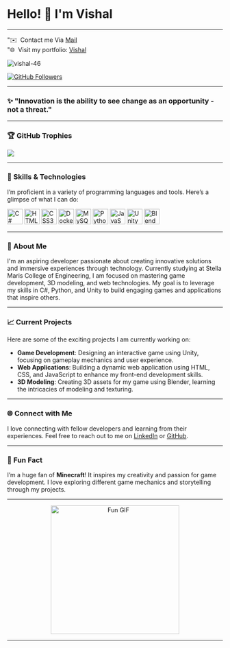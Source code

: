 # Hello! 👋 I'm Vishal
---

 "✉️  Contact me Via [Mail](mailto:vishal.ai23@stellamaryscoe.edu.in) <br>
 "🌐  Visit my portfolio: [Vishal](https://vishal-46.github.io/Vishal-Portfolio/)

<p align="left"> 
  <img src="https://komarev.com/ghpvc/?username=vishal-46&label=Profile%20views&color=0e75b6&style=flat" alt="vishal-46" /> 
</p>
<a href="https://www.github.com/vishal-46" target="_blank" rel="noreferrer">
  <img src="https://img.shields.io/github/followers/vishal-46?logo=github&style=for-the-badge&color=14b8a6&labelColor=1c1917" alt="GitHub Followers" />
</a>

---

### ✨ "Innovation is the ability to see change as an opportunity - not a threat." 

---

### 🏆 GitHub Trophies
![](https://github-profile-trophy.vercel.app/?username=vishal-46&theme=monokai&no-frame=false&no-bg=false&margin-w=4)

---

### 🚀 Skills & Technologies
I’m proficient in a variety of programming languages and tools. Here’s a glimpse of what I can do:

<p align="left">
  <a href="https://docs.microsoft.com/en-us/dotnet/csharp/" target="_blank" rel="noreferrer"><img src="https://raw.githubusercontent.com/danielcranney/readme-generator/main/public/icons/skills/csharp-colored.svg" width="36" height="36" alt="C#" title="C#" /></a>
  <a href="https://www.w3.org/TR/html52/" target="_blank" rel="noreferrer"><img src="https://raw.githubusercontent.com/danielcranney/readme-generator/main/public/icons/skills/html5-colored.svg" width="36" height="36" alt="HTML5" title="HTML5" /></a>
  <a href="https://www.w3.org/Style/CSS/" target="_blank" rel="noreferrer"><img src="https://raw.githubusercontent.com/danielcranney/readme-generator/main/public/icons/skills/css3-colored.svg" width="36" height="36" alt="CSS3" title="CSS3" /></a>
  <a href="https://www.docker.com/" target="_blank" rel="noreferrer"><img src="https://raw.githubusercontent.com/danielcranney/readme-generator/main/public/icons/skills/docker-colored.svg" width="36" height="36" alt="Docker" title="Docker" /></a>
  <a href="https://www.mysql.com/" target="_blank" rel="noreferrer"><img src="https://raw.githubusercontent.com/danielcranney/readme-generator/main/public/icons/skills/mysql-colored.svg" width="36" height="36" alt="MySQL" title="MySQL" /></a>
  <a href="https://www.python.org/" target="_blank" rel="noreferrer"><img src="https://raw.githubusercontent.com/danielcranney/readme-generator/main/public/icons/skills/python-colored.svg" width="36" height="36" alt="Python" title="Python" /></a>
  <a href="https://developer.mozilla.org/en-US/docs/Web/JavaScript" target="_blank" rel="noreferrer"><img src="https://raw.githubusercontent.com/danielcranney/readme-generator/main/public/icons/skills/javascript-colored.svg" width="36" height="36" alt="JavaScript" title="JavaScript" /></a>
  <a href="https://unity.com/" target="_blank" rel="noreferrer"><img src="https://raw.githubusercontent.com/danielcranney/readme-generator/main/public/icons/skills/unity-colored.svg" width="36" height="36" alt="Unity" title="Unity" /></a>
  <a href="https://www.blender.org/" target="_blank" rel="noreferrer"><img src="https://raw.githubusercontent.com/danielcranney/readme-generator/main/public/icons/skills/blender-colored.svg" width="36" height="36" alt="Blender" title="Blender" /></a>
</p>

---

### 🌟 About Me
I'm an aspiring developer passionate about creating innovative solutions and immersive experiences through technology. Currently studying at Stella Maris College of Engineering, I am focused on mastering game development, 3D modeling, and web technologies. My goal is to leverage my skills in C#, Python, and Unity to build engaging games and applications that inspire others.

---

### 📈 Current Projects
Here are some of the exciting projects I am currently working on:

- **Game Development**: Designing an interactive game using Unity, focusing on gameplay mechanics and user experience.
- **Web Applications**: Building a dynamic web application using HTML, CSS, and JavaScript to enhance my front-end development skills.
- **3D Modeling**: Creating 3D assets for my game using Blender, learning the intricacies of modeling and texturing.

---

### 🌐 Connect with Me
I love connecting with fellow developers and learning from their experiences. Feel free to reach out to me on [LinkedIn](www.linkedin.com/in/vishaln24) or [GitHub](https://github.com/Vishal-46).

---

### 🎉 Fun Fact
I’m a huge fan of **Minecraft**! It inspires my creativity and passion for game development. I love exploring different game mechanics and storytelling through my projects.

---

<p align="center">
  <img src="https://media.giphy.com/media/3oEduIT6dW9cBH5ZQc/giphy.gif?cid=790b7611pl4q93t1232s9tzperhsjfpq1w9lcwmdbe3ni4la&ep=v1_gifs_search&rid=giphy.gif&ct=g" width="300" height="300" alt="Fun GIF" />
</p>

---
